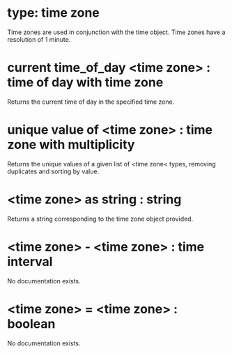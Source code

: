 # type: time zone

Time zones are used in conjunction with the time object. Time zones have a resolution of 1 minute.

# current time_of_day &lt;time zone&gt; : time of day with time zone

Returns the current time of day in the specified time zone.

# unique value of &lt;time zone&gt; : time zone with multiplicity

Returns the unique values of a given list of &lt;time zone&lt; types, removing duplicates and sorting by value.

# &lt;time zone&gt; as string : string

Returns a string corresponding to the time zone object provided.

# &lt;time zone&gt; - &lt;time zone&gt; : time interval

No documentation exists.

# &lt;time zone&gt; = &lt;time zone&gt; : boolean

No documentation exists.
